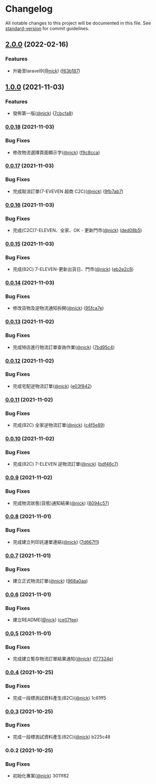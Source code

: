 # Changelog

All notable changes to this project will be documented in this file. See [standard-version](https://github.com/conventional-changelog/standard-version) for commit guidelines.

## [2.0.0](https://github.com/castion2293/ecpay-express/compare/v1.0.0...v2.0.0) (2022-02-16)


### Features

* 升級至laravel9([@nick](https://github.com/nick)) ([f63b187](https://github.com/castion2293/ecpay-express/commit/f63b1876ec2a7bd59ea925ed10ce59bbc43888fa))

## [1.0.0](https://github.com/castion2293/ecpay-express/compare/v0.0.18...v1.0.0) (2021-11-03)


### Features

* 發佈第一版([@nick](https://github.com/nick)) ([7cbcfa8](https://github.com/castion2293/ecpay-express/commit/7cbcfa87d38a5966b1e253e3ba15ade3e8981aa0))

### [0.0.18](https://github.com/castion2293/ecpay-express/compare/v0.0.17...v0.0.18) (2021-11-03)


### Bug Fixes

* 修改物流選擇頁面顯示字([@nick](https://github.com/nick)) ([f9c8cca](https://github.com/castion2293/ecpay-express/commit/f9c8ccacb66e7530847bc470d30caf9f47beccc0))

### [0.0.17](https://github.com/castion2293/ecpay-express/compare/v0.0.16...v0.0.17) (2021-11-03)


### Bug Fixes

* 完成取消訂單(7-EVEVEN 超商 C2C)([@nick](https://github.com/nick)) ([9fb7ab7](https://github.com/castion2293/ecpay-express/commit/9fb7ab7c06d29ea49e232f4e0ca036f73ce7b686))

### [0.0.16](https://github.com/castion2293/ecpay-express/compare/v0.0.15...v0.0.16) (2021-11-03)


### Bug Fixes

* 完成(C2C)7-ELEVEN、全家、OK - 更新門市([@nick](https://github.com/nick)) ([ded08b5](https://github.com/castion2293/ecpay-express/commit/ded08b525fe2dc39794a6b2c4c6c6e8417573662))

### [0.0.15](https://github.com/castion2293/ecpay-express/compare/v0.0.14...v0.0.15) (2021-11-03)


### Bug Fixes

* 完成(B2C) 7-ELEVEN-更新出貨日、門市([@nick](https://github.com/nick)) ([eb2e2c8](https://github.com/castion2293/ecpay-express/commit/eb2e2c8da1839bc20ac6424f3f0759970430bc5b))

### [0.0.14](https://github.com/castion2293/ecpay-express/compare/v0.0.13...v0.0.14) (2021-11-03)


### Bug Fixes

* 修改貨物及逆物流通知拆開([@nick](https://github.com/nick)) ([95fca7e](https://github.com/castion2293/ecpay-express/commit/95fca7e93a2a1dc9f30bd51a132f69eed912d56e))

### [0.0.13](https://github.com/castion2293/ecpay-express/compare/v0.0.12...v0.0.13) (2021-11-02)


### Bug Fixes

* 完成特店進行物流訂單查詢作業([@nick](https://github.com/nick)) ([7bd95c4](https://github.com/castion2293/ecpay-express/commit/7bd95c41e0ebf8d53f1e0e21aa6cdaab5eec7ba5))

### [0.0.12](https://github.com/castion2293/ecpay-express/compare/v0.0.11...v0.0.12) (2021-11-02)


### Bug Fixes

* 完成宅配逆物流訂單([@nick](https://github.com/nick)) ([e03f842](https://github.com/castion2293/ecpay-express/commit/e03f84229c2e323e06fd87e9ffa1309c8a8ed0eb))

### [0.0.11](https://github.com/castion2293/ecpay-express/compare/v0.0.10...v0.0.11) (2021-11-02)


### Bug Fixes

* 完成(B2C) 全家逆物流訂單([@nick](https://github.com/nick)) ([c4f5e89](https://github.com/castion2293/ecpay-express/commit/c4f5e89793dfddfaf8af6aad2a4fe4cdfda93231))

### [0.0.10](https://github.com/castion2293/ecpay-express/compare/v0.0.9...v0.0.10) (2021-11-02)


### Bug Fixes

* 完成(B2C) 7-ELEVEN 逆物流訂單([@nick](https://github.com/nick)) ([bdf46c7](https://github.com/castion2293/ecpay-express/commit/bdf46c71c249452171175d857d12f53d176a0d97))

### [0.0.9](https://github.com/castion2293/ecpay-express/compare/v0.0.8...v0.0.9) (2021-11-02)


### Bug Fixes

* 完成物流狀態(貨態)通知結果([@nick](https://github.com/nick)) ([6094c57](https://github.com/castion2293/ecpay-express/commit/6094c5746acb00b4a843079a028cb417c2b457d5))

### [0.0.8](https://github.com/castion2293/ecpay-express/compare/v0.0.7...v0.0.8) (2021-11-01)


### Bug Fixes

* 完成建立列印託運單連結([@nick](https://github.com/nick)) ([7d667f1](https://github.com/castion2293/ecpay-express/commit/7d667f1a4864232279f96723b7c5416b475bd565))

### [0.0.7](https://github.com/castion2293/ecpay-express/compare/v0.0.6...v0.0.7) (2021-11-01)


### Bug Fixes

* 建立正式物流訂單([@nick](https://github.com/nick)) ([968a0aa](https://github.com/castion2293/ecpay-express/commit/968a0aa737a9e2e032db88218e72ee4050957d55))

### [0.0.6](https://github.com/castion2293/ecpay-express/compare/v0.0.5...v0.0.6) (2021-11-01)


### Bug Fixes

* 建立README([@nick](https://github.com/nick)) ([ce07fee](https://github.com/castion2293/ecpay-express/commit/ce07fee631fdc67ff7ec5c0afebf16e443e1f537))

### [0.0.5](https://github.com/castion2293/ecpay-express/compare/v0.0.4...v0.0.5) (2021-11-01)


### Bug Fixes

* 完成建立暫存物流訂單結果通知([@nick](https://github.com/nick)) ([f77324e](https://github.com/castion2293/ecpay-express/commit/f77324e08e976f2e0ef141f64b06e4d607e35bbf))

### [0.0.4](///compare/v0.0.3...v0.0.4) (2021-10-25)


### Bug Fixes

* 完成一段標測試資料產生(B2C)([@nick](undefined/nick)) 1c61ff5

### [0.0.3](///compare/v0.0.2...v0.0.3) (2021-10-25)


### Bug Fixes

* 完成一段標測試資料產生(B2C)([@nick](undefined/nick)) b225c48

### 0.0.2 (2021-10-25)


### Bug Fixes

* 初始化專案([@nick](undefined/nick)) 3011f82
